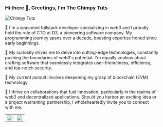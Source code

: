 ### Hi there 👋, Greetings, I'm The Chimpy Tuts
<img src="https://media.giphy.com/media/v1.Y2lkPTc5MGI3NjExMWtrdmpqaXA3bWxoaHhoOTdkYXl3cXFwbnRrZWRpdXJsdTM5cXVmYSZlcD12MV9pbnRlcm5hbF9naWZfYnlfaWQmY3Q9Zw/LbG18r0fOIrvCloht2/giphy-downsized-large.gif" alt="Chimpy Tuts">

👋 I'm a seasoned fullstack developer specializing in web3 and I proudly hold the role of CTO at D3, a pioneering software company. My programming journey spans over a decade, boasting expertise honed since early beginnings.

👀 My curiosity drives me to delve into cutting-edge technologies, constantly pushing the boundaries of web3's potential. I'm equally zealous about crafting software that seamlessly integrates user-friendliness, efficiency, and top-notch security.

🌱 My current pursuit involves deepening my grasp of blockchain (EVM) technology.

💞️ I thrive on collaborations that fuel innovation, particularly in the realms of web3 and decentralized applications. Should you harbor an exciting idea or a project warranting partnership, I wholeheartedly invite you to connect with me.

<table>
  <tr>
    <td>
      <img src="https://chimpytuts-stats-7hdz4b1ip-d3veloperxyz.vercel.app/api/top-langs/?username=chimpytuts&include_private&hide=issues&bg_color=151515&text_color=9f9f9f&icon_color=79ff97&title_color=fff" />
    </td>
    <td>
      <img src="https://chimpytuts-stats-7hdz4b1ip-d3veloperxyz.vercel.app/api?username=chimpytuts&show_icons=true&include_private&hide=issues&bg_color=151515&text_color=9f9f9f&icon_color=79ff97&title_color=fff" />
    </td>
  </tr>
</table>


